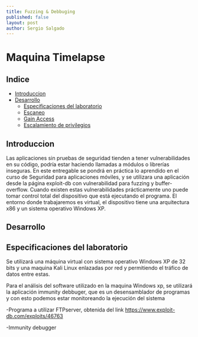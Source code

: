 ```yaml
---
title: Fuzzing & Debbuging
published: false
layout: post
author: Sergio Salgado
---
```

# [](#header-1)Maquina Timelapse

## [](#header-2)Indice
- <a href="#introduccion">Introduccion</a>
- <a href="#desarrollo">Desarrollo</a>
  - <a href="#Especificaciones_del_laboratorio">Especificaciones del laboratorio</a>
  - <a href="#escaneo">Escaneo</a>
  - <a href="#gain_access">Gain Access</a>
  - <a href="#privilege_scalation">Escalamiento de privilegios</a>

## [](#header-2)<a id="introduccion">Introduccion</a>
Las aplicaciones sin pruebas de seguridad tienden a tener vulnerabilidades en su código, podría
estar haciendo llamadas a módulos o librerías inseguras. En este entregable se pondrá en práctica lo
aprendido en el curso de Seguridad para aplicaciones móviles, y se utilizara una aplicación desde la
página exploit-db con vulnerabilidad para fuzzing y buffer-overflow.
Cuando existen estas vulnerabilidades prácticamente uno puede tomar control total del dispositivo
que está ejecutando el programa.
El entorno donde trabajaremos es virtual, el dispositivo tiene una arquitectura x86 y un sistema
operativo Windows XP.

## [](#header-2)<a id="desarrollo">Desarrollo</a>
## [](#header-2)<a id="Especificaciones_del_laboratorio">Especificaciones del laboratorio</a>
Se utilizará una máquina virtual con sistema operativo Windows XP de 32 bits y una maquina Kali Linux enlazadas por red y permitiendo el tráfico de datos entre estas.

Para el análisis del software utilizado en la maquina Windows xp, se utilizará la aplicación immunity debbuger, que es un desensamblador de programas y con esto podemos estar monitoreando la ejecución del sistema

-Programa a utilizar FTPserver, obtenida del link https://www.exploit-db.com/exploits/46763

-Immunity debugger